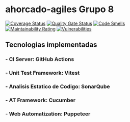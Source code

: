 # ahorcado-agiles Grupo 8
[![Coverage Status](https://coveralls.io/repos/github/Ramiro-DG/ahorcado-agiles/badge.svg?branch=nuxt)](https://coveralls.io/github/Ramiro-DG/ahorcado-agiles?branch=nuxt) [![Quality Gate Status](https://sonarcloud.io/api/project_badges/measure?project=Ramiro-DG_ahorcado-agiles&metric=alert_status)](https://sonarcloud.io/summary/new_code?id=Ramiro-DG_ahorcado-agiles) [![Code Smells](https://sonarcloud.io/api/project_badges/measure?project=Ramiro-DG_ahorcado-agiles&metric=code_smells)](https://sonarcloud.io/summary/new_code?id=Ramiro-DG_ahorcado-agiles) [![Maintainability Rating](https://sonarcloud.io/api/project_badges/measure?project=Ramiro-DG_ahorcado-agiles&metric=sqale_rating)](https://sonarcloud.io/summary/new_code?id=Ramiro-DG_ahorcado-agiles) [![Vulnerabilities](https://sonarcloud.io/api/project_badges/measure?project=Ramiro-DG_ahorcado-agiles&metric=vulnerabilities)](https://sonarcloud.io/summary/new_code?id=Ramiro-DG_ahorcado-agiles)

## Tecnologias implementadas
### - CI Server: GitHub Actions
### - Unit Test Framework: Vitest
### - Analisis Estatico de Codigo: SonarQube
### - AT Framework: Cucumber
### - Web Automatization: Puppeteer
